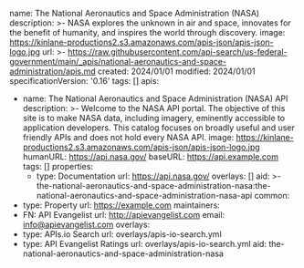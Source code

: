 name: The National Aeronautics and Space Administration (NASA)
description: >-
  NASA explores the unknown in air and space, innovates for the benefit of
  humanity, and inspires the world through discovery.
image: https://kinlane-productions2.s3.amazonaws.com/apis-json/apis-json-logo.jpg
url: >-
  https://raw.githubusercontent.com/api-search/us-federal-government/main/_apis/national-aeronautics-and-space-administration/apis.md
created: 2024/01/01
modified: 2024/01/01
specificationVersion: '0.16'
tags: []
apis:
  - name: The National Aeronautics and Space Administration (NASA) API
    description: >-
      Welcome to the NASA API portal. The objective of this site is to make NASA
      data, including imagery, eminently accessible to application developers.
      This catalog focuses on broadly useful and user friendly APIs and does not
      hold every NASA API.
    image: https://kinlane-productions2.s3.amazonaws.com/apis-json/apis-json-logo.jpg
    humanURL: https://api.nasa.gov/
    baseURL: https://api.example.com
    tags: []
    properties:
      - type: Documentation
        url: https://api.nasa.gov/
    overlays: []
    aid: >-
      the-national-aeronautics-and-space-administration-nasa:the-national-aeronautics-and-space-administration-nasa-api
common:
  - type: Property
    url: https://example.com
maintainers:
  - FN: API Evangelist
    url: http://apievangelist.com
    email: info@apievangelist.com
overlays:
  - type: APIs.io Search
    url: overlays/apis-io-search.yml
  - type: API Evangelist Ratings
    url: overlays/apis-io-search.yml
aid: the-national-aeronautics-and-space-administration-nasa

